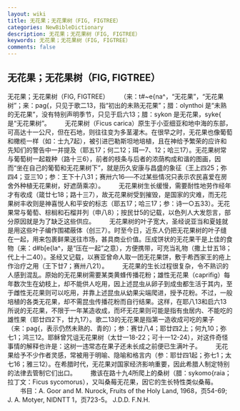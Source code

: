 ```yaml
---
layout: wiki
title: 无花果；无花果树（FIG, FIGTREE）
categories: NewBibleDictionary
description: 无花果；无花果树（FIG, FIGTREE）
keywords: 无花果；无花果树（FIG, FIGTREE）
comments: false
---
```


## 无花果；无花果树（FIG, FIGTREE）



无花果；无花果树（FIG, FIGTREE）
　　（来：t#~e{na^，“无花果”，“无花果树”；来：pag{，只见于歌二13，指“初出的未熟无花果”；腊：olynthoi 是“未熟的无花果”，没有特别声明季节，只见于启六13；腊：sykon 是无花果，syke{ 是“无花果树”。
　　无花果树（Ficus carica）原生于小亚细亚和地中海的东部，可高达十一公尺，但在石地，则往往变为多茎灌木。在很早之时，无花果也像葡萄和橄榄一样（如：士九7起），被引进巴勒斯坦地培植，且在神给予繁荣的应许和先知们的警告中一并提及（耶五17；何二12；珥一7、12；哈三17）。无花果树常与葡萄树一起栽种（路十三6），前者的枝条与后者的浓荫构成和谐的图画，因而“坐在自己的葡萄和无花果树下”，就是历久安康与昌盛的象征（王上四25；弥四4；亚三10；参：王下十八31；赛卅六16──不过某些情况只表示农民喜爱在房舍外种植无花果树，好遮荫乘凉）。
　　无花果树生长缓慢，需要耐性地劳作经年才有收成（箴廿七18；路十三7），故无花果树受到摧毁，是国家的灾难，而无花果树丰收则是神喜悦人和平安的标志（耶五17；哈三17；参：诗一○五33）。无花果常与葡萄、棕榈和石榴并列（申八8）；按民廿5的记载，以色列人大发怨言，部分原因就是为了缺乏这些供应。
　　无花果树的叶子宽大，圣经说亚当和夏娃就是用这些叶子编作围裙蔽体（创三7）。时至今日，近东人仍把无花果树的叶子缝在一起，用来包裹鲜果送往市场，甚具商业价值。压成饼状的无花果干是上佳的食物（来：d#b[e{la^，是“压在一起”之意），方便携带，可充当礼物（撒上廿五18；代上十二40）。圣经又记载，以赛亚曾命人取一团无花果饼，敷于希西家王的疮上作治疗之用（王下廿7；赛卅八21）。
　　无花果的生长过程很复杂，令不熟识的人感到混乱。原始的无花果树需要某类黄蜂传播花粉；雄性无花果（caprifig）每年数次生在幼枝上，却不能供人吃用，因上述昆虫从卵子到成虫都生活于其内，至于雌性无花果则可以吃用，并靠上述昆虫从幼果尖端爬进，授予花粉。不过，一般培植的各类无花果，却不需昆虫传播花粉而自行结果。这样，在耶八13和启六13所说的无花果，不限于一年某造收成，而坏无花果则可能是指有虫居内、不能吃的雄性果（耶廿四2下，廿九17）。歌二13的无花果是指第一造收成可吃的果子（来：pag{，表示仍然未熟的、青的）；参：赛廿八4；耶廿四2上；何九10；弥七1；鸿三12。耶稣曾咒诅无花果树（太廿一18-22；可十一12-24），对这件奇怪事情的解释也许是：这树一违常态在果子还未长成之前便已生满叶子。
　　无花果给予不少作者灵感，常被用于明喻、隐喻和格言内（参：耶廿四1起；弥七1；太七16；雅三12）。在希腊时代，无花果对国家经济影响重要，因此希腊人制定特别的法律去管制它们出口。
　　撒该在路十九4所爬上的桑树（腊：sykomo{raia；拉丁文：Ficus sycomorus），又叫桑莓无花果，因它的生长特性类似桑莓。
　　书目：A. Goor and M. Nurock, Fruits of the Holy Land, 1968，页54-69; J. A. Motyer, NIDNTT 1，页723-5。
J.D.D.
F.N.H.




